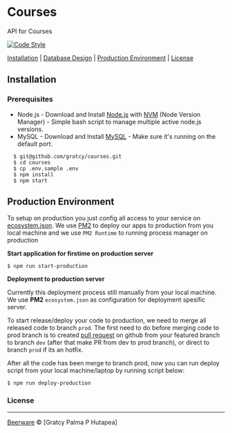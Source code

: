 # Courses
API for Courses

[![Code Style](https://img.shields.io/badge/code%20style-standard-green.svg)](https://github.com/feross/standard)


[Installation](#installation) |
[Database Design](#database-design) |
[Production Environment](#production-environment) |
[License](#license)

## Installation

### Prerequisites
- Node.js - Download and Install [Node.js](https://nodejs.org/en/) with [NVM](https://github.com/creationix/nvm) (Node Version Manager) - Simple bash script to manage multiple active node.js versions.
- MySQL - Download and Install [MySQL](https://www.mysql.com/downloads/) - Make sure it's running on the default port.

```
  $ git@github.com/gratcy/courses.git
  $ cd courses
  $ cp .env.sample .env
  $ npm install
  $ npm start
```

## Production Environment

To setup on production you just config all access to your service on [ecosystem.json](https://github.com/gratcy/courses/blob/dev/ecosystem.json). We use [PM2](https://pm2.io/doc/en/runtime/overview) to deploy our apps to production from you local machine and we use `PM2 Runtime` to running process manager on production

**Start application for firstime on production server**

```
$ npm run start-production

```


**Deployment to production server**

Currently this deployment process still manually from your local machine. We use **PM2** `ecosystem.json` as configuration for deployment spesific server.

To start release/deploy your code to production, we need to merge all released code to branch `prod`. The first need to do before merging code to prod branch is to created [pull request](https://github.com/gratcy/courses/pulls) on github from your featured branch to branch `dev` (after that make PR from dev to prod branch), or direct to branch `prod` if its an hotfix.

After all the code has been merge to branch prod, now you can run deploy script from your local machine/laptop by running script below:

```
$ npm run deploy-production

```

### License
----

[Beerware](https://en.wikipedia.org/wiki/Beerware "Beerware") © [Gratcy Palma P Hutapea]